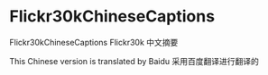 # Flickr30kChineseCaptions

Flickr30kChineseCaptions  Flickr30k 中文摘要

This Chinese version is translated by Baidu  采用百度翻译进行翻译的

